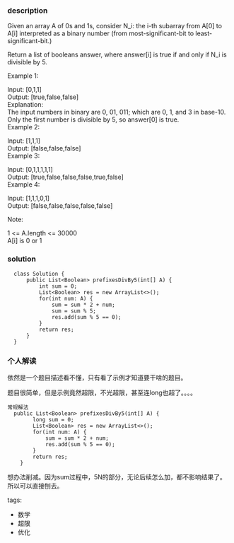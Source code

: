 ### description    
  Given an array A of 0s and 1s, consider N_i: the i-th subarray from A[0] to A[i] interpreted as a binary number (from most-significant-bit to least-significant-bit.)  
    
  Return a list of booleans answer, where answer[i] is true if and only if N_i is divisible by 5.  
    
  Example 1:  
    
  Input: [0,1,1]  
  Output: [true,false,false]  
  Explanation:   
  The input numbers in binary are 0, 01, 011; which are 0, 1, and 3 in base-10.  Only the first number is divisible by 5, so answer[0] is true.  
  Example 2:  
    
  Input: [1,1,1]  
  Output: [false,false,false]  
  Example 3:  
    
  Input: [0,1,1,1,1,1]  
  Output: [true,false,false,false,true,false]  
  Example 4:  
    
  Input: [1,1,1,0,1]  
  Output: [false,false,false,false,false]  
     
    
  Note:  
    
  1 <= A.length <= 30000  
  A[i] is 0 or 1  
### solution    
```    
  class Solution {  
      public List<Boolean> prefixesDivBy5(int[] A) {  
          int sum = 0;  
          List<Boolean> res = new ArrayList<>();  
          for(int num: A) {  
              sum = sum * 2 + num;  
              sum = sum % 5;  
              res.add(sum % 5 == 0);  
          }  
          return res;  
      }  
  }  
```    
    
### 个人解读    
  依然是一个题目描述看不懂，只有看了示例才知道要干啥的题目。  
    
  题目很简单，但是示例竟然超限，不光超限，甚至连long也超了。。。。  
    
  ```  
  常规解法    
    public List<Boolean> prefixesDivBy5(int[] A) {  
          long sum = 0;  
          List<Boolean> res = new ArrayList<>();  
          for(int num: A) {  
              sum = sum * 2 + num;  
              res.add(sum % 5 == 0);  
          }  
          return res;  
      }  
  ```  
    
  想办法削减。因为sum过程中，5N的部分，无论后续怎么加，都不影响结果了。所以可以直接刨去。  
    
tags:    
  -  数学  
  -  超限  
  -  优化  
